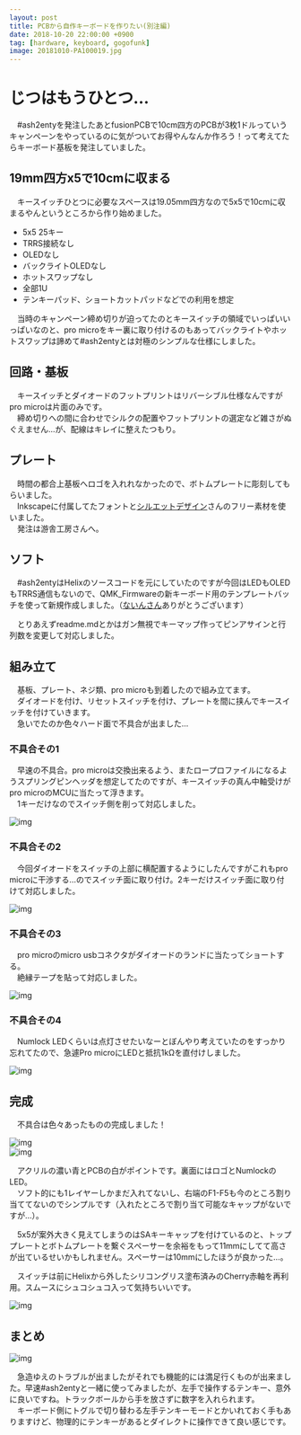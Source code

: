 ```yaml
---
layout: post
title: PCBから自作キーボードを作りたい(別注編)
date: 2018-10-20 22:00:00 +0900
tag: [hardware, keyboard, gogofunk]
image: 20181010-PA100019.jpg
---
```


# じつはもうひとつ…

　#ash2entyを発注したあとfusionPCBで10cm四方のPCBが3枚1ドルっていうキャンペーンをやっているのに気がついてお得やんなんか作ろう！って考えてたらキーボード基板を発注していました。  

## 19mm四方x5で10cmに収まる

　キースイッチひとつに必要なスペースは19.05mm四方なので5x5で10cmに収まるやんというところから作り始めました。  

* 5x5 25キー
* TRRS接続なし
* OLEDなし
* バックライトOLEDなし
* ホットスワップなし
* 全部1U
* テンキーパッド、ショートカットパッドなどでの利用を想定

　当時のキャンペーン締め切りが迫ってたのとキースイッチの領域でいっぱいいっぱいなのと、pro microをキー裏に取り付けるのもあってバックライトやホットスワップは諦めて#ash2entyとは対極のシンプルな仕様にしました。  

## 回路・基板

　キースイッチとダイオードのフットプリントはリバーシブル仕様なんですがpro microは片面のみです。  
　締め切りへの間に合わせでシルクの配置やフットプリントの選定など雑さがぬぐえません…が、配線はキレイに整えたつもり。  

## プレート

　時間の都合上基板へロゴを入れれなかったので、ボトムプレートに彫刻してもらいました。  
　Inkscapeに付属してたフォントと[シルエットデザイン](http://kage-design.com/wp/)さんのフリー素材を使いました。  
　発注は游舎工房さんへ。  

## ソフト

　#ash2entyはHelixのソースコードを元にしていたのですが今回はLEDもOLEDもTRRS通信もないので、QMK_Firmwareの新キーボード用のテンプレートバッチを使って新規作成しました。（[ないんさん](https://twitter.com/pluis9)ありがとうございます）  

　とりあえずreadme.mdとかはガン無視でキーマップ作ってピンアサインと行列数を変更して対応しました。  

## 組み立て

　基板、プレート、ネジ類、pro microも到着したので組み立てます。  
　ダイオードを付け、リセットスイッチを付け、プレートを間に挟んでキースイッチを付けていきます。  
　急いでたのか色々ハード面で不具合が出ました…

### 不具合その1

　早速の不具合。pro microは交換出来るよう、またロープロファイルになるようスプリングピンヘッダを想定してたのですが、キースイッチの真ん中軸受けがpro microのMCUに当たって浮きます。  
　1キーだけなのでスイッチ側を削って対応しました。  

![img](/assets/photos/20181010-PA100004.jpg)  

### 不具合その2

　今回ダイオードをスイッチの上部に横配置するようにしたんですがこれもpro microに干渉する…のでスイッチ面に取り付け。2キーだけスイッチ面に取り付けて対応しました。  

![img](/assets/photos/20181010-PA100003.jpg)  

### 不具合その3

　pro microのmicro usbコネクタがダイオードのランドに当たってショートする。  
　絶縁テープを貼って対応しました。  

![img](/assets/photos/20181010-PA100002.jpg)  


### 不具合その4

　Numlock LEDくらいは点灯させたいなーとぼんやり考えていたのをすっかり忘れてたので、急遽Pro microにLEDと抵抗1kΩを直付けしました。  

![img](/assets/photos/20181010-PA100009.jpg)  

## 完成

　不具合は色々あったものの完成しました！  

![img](/assets/photos/20181010-PA100011.jpg)  
![img](/assets/photos/20181010-PA100015.jpg)  

　アクリルの濃い青とPCBの白がポイントです。裏面にはロゴとNumlockのLED。  
　ソフト的にも1レイヤーしかまだ入れてないし、右端のF1-F5も今のところ割り当ててないのでシンプルです（入れたところで割り当て可能なキャップがないですが…）。

　5x5が案外大きく見えてしまうのはSAキーキャップを付けているのと、トッププレートとボトムプレートを繋ぐスペーサーを余裕をもって11mmにしてて高さが出ているせいかもしれません。スペーサーは10mmにしたほうが良かった…。  

　スイッチは前にHelixから外したシリコングリス塗布済みのCherry赤軸を再利用。スムースにシュコシュコ入って気持ちいいです。
  
![img](/assets/photos/20181010-PA100005.jpg)  

## まとめ

![img](/assets/photos/20181010-PA100019.jpg)  

　急造ゆえのトラブルが出ましたがそれでも機能的には満足行くものが出来ました。早速#ash2entyと一緒に使ってみましたが、左手で操作するテンキー、意外に良いですね。トラックボールから手を放さずに数字を入れられます。  
　キーボード側にトグルで切り替わる左手テンキーモードとかいれておく手もありますけど、物理的にテンキーがあるとダイレクトに操作できて良い感じです。  
